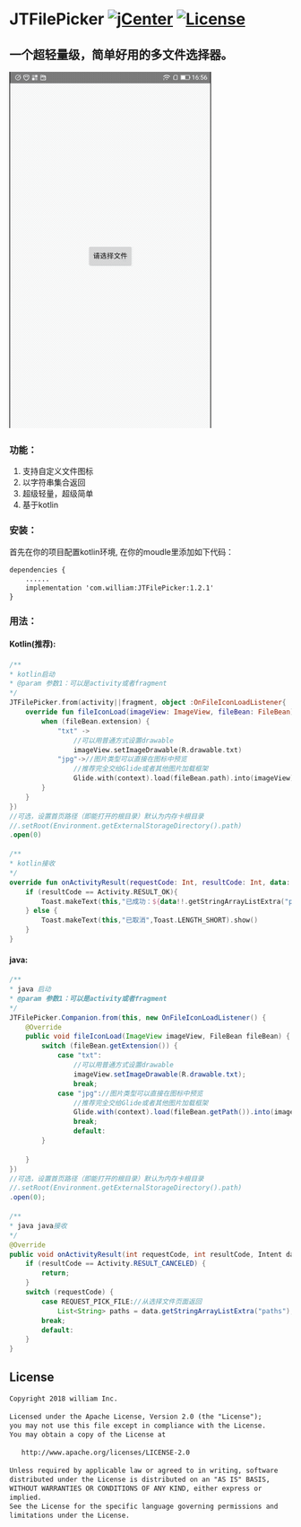 # JTFilePicker [![jCenter](https://img.shields.io/badge/jCenter-1.2.1-green.svg)](https://bintray.com/william198824/maven/JTFilePicker/_latestVersion)  [![License](https://img.shields.io/badge/License-Apache--2.0%20-blue.svg)](./LICENSE)


## 一个超轻量级，简单好用的多文件选择器。

![image](jtfilepicker.gif)
### 功能：

1. 支持自定义文件图标
2. 以字符串集合返回
3. 超级轻量，超级简单
4. 基于kotlin

### 安装：
首先在你的项目配置kotlin环境,
在你的moudle里添加如下代码：
```
dependencies {
    ......
    implementation 'com.william:JTFilePicker:1.2.1'
}
```
### 用法：
#### Kotlin(推荐):
```kotlin
/**
* kotlin启动
* @param 参数1：可以是activity或者fragment
*/
JTFilePicker.from(activity||fragment, object :OnFileIconLoadListener{
    override fun fileIconLoad(imageView: ImageView, fileBean: FileBean) {
        when (fileBean.extension) {
            "txt" ->
                //可以用普通方式设置drawable
                imageView.setImageDrawable(R.drawable.txt)
            "jpg"->//图片类型可以直接在图标中预览
                //推荐完全交给Glide或者其他图片加载框架
                Glide.with(context).load(fileBean.path).into(imageView)
        }
    }
})
//可选，设置首页路径（即能打开的根目录）默认为内存卡根目录
//.setRoot(Environment.getExternalStorageDirectory().path)
.open(0)

/**
* kotlin接收
*/
override fun onActivityResult(requestCode: Int, resultCode: Int, data: Intent?) {
    if (resultCode == Activity.RESULT_OK){
        Toast.makeText(this,"已成功：${data!!.getStringArrayListExtra("paths")}",Toast.LENGTH_SHORT).show()
    } else {
        Toast.makeText(this,"已取消",Toast.LENGTH_SHORT).show()
    }
}
```
#### java:
```java
/**
* java 启动
* @param 参数1：可以是activity或者fragment
*/
JTFilePicker.Companion.from(this, new OnFileIconLoadListener() {
    @Override
    public void fileIconLoad(ImageView imageView, FileBean fileBean) {
        switch (fileBean.getExtension()) {
            case "txt":
                //可以用普通方式设置drawable
                imageView.setImageDrawable(R.drawable.txt);
                break;
            case "jpg"://图片类型可以直接在图标中预览
                //推荐完全交给Glide或者其他图片加载框架
                Glide.with(context).load(fileBean.getPath()).into(imageView);
                break;
                default:
        }

    }
})
//可选，设置首页路径（即能打开的根目录）默认为内存卡根目录
//.setRoot(Environment.getExternalStorageDirectory().path)
.open(0);

/**
* java java接收
*/
@Override
public void onActivityResult(int requestCode, int resultCode, Intent data) {
    if (resultCode == Activity.RESULT_CANCELED) {
        return;
    }
    switch (requestCode) {
        case REQUEST_PICK_FILE://从选择文件页面返回
            List<String> paths = data.getStringArrayListExtra("paths");
        break;
        default:
    }
}
```
## License

    Copyright 2018 william Inc.

    Licensed under the Apache License, Version 2.0 (the "License");
    you may not use this file except in compliance with the License.
    You may obtain a copy of the License at

       http://www.apache.org/licenses/LICENSE-2.0

    Unless required by applicable law or agreed to in writing, software
    distributed under the License is distributed on an "AS IS" BASIS,
    WITHOUT WARRANTIES OR CONDITIONS OF ANY KIND, either express or implied.
    See the License for the specific language governing permissions and
    limitations under the License.
